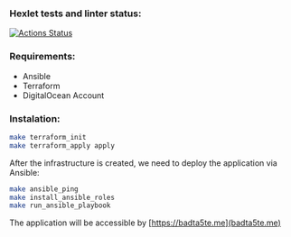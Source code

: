### Hexlet tests and linter status:
[![Actions Status](https://github.com/badta5te/devops-for-programmers-project-77/actions/workflows/hexlet-check.yml/badge.svg)](https://github.com/badta5te/devops-for-programmers-project-77/actions)

### Requirements:
- Ansible
- Terraform
- DigitalOcean Account

### Instalation:
```bash
make terraform_init
make terraform_apply apply
```

After the infrastructure is created, we need to deploy the application via Ansible:

```bash
make ansible_ping
make install_ansible_roles
make run_ansible_playbook
```

The application will be accessible by [https://badta5te.me](badta5te.me)
